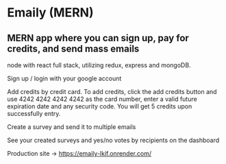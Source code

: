 # Emaily (MERN)

## MERN app where you can sign up, pay for credits, and send mass emails
node with react full stack, utilizing redux, express and mongoDB.

Sign up / login with your google account

Add credits by credit card. To add credits, click the add credits button and use 4242 4242 4242 4242 as the card number,
enter a valid future expiration date and any security code. You will get 5 credits upon successfully entry.

Create a survey and send it to multiple emails

See your created surveys and yes/no votes by recipients on the dashboard

Production site -> https://emaily-lkif.onrender.com/
